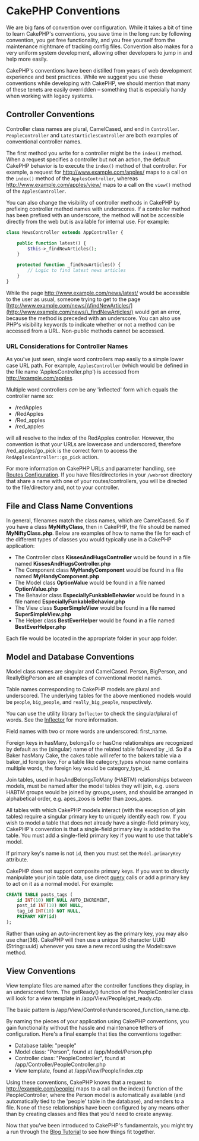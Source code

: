 # CakePHP Conventions

We are big fans of convention over configuration. While it takes a
bit of time to learn CakePHP's conventions, you save time in the
long run: by following convention, you get free functionality, and
you free yourself from the maintenance nightmare of tracking config
files. Convention also makes for a very uniform system development,
allowing other developers to jump in and help more easily.

CakePHP's conventions have been distilled from years of web
development experience and best practices. While we suggest you use
these conventions while developing with CakePHP, we should mention
that many of these tenets are easily overridden – something that is
especially handy when working with legacy systems.

## Controller Conventions

Controller class names are plural, CamelCased, and end in
`Controller`. `PeopleController` and
`LatestArticlesController` are both examples of conventional
controller names.

The first method you write for a controller might be the
`index()` method. When a request specifies a controller but not
an action, the default CakePHP behavior is to execute the
`index()` method of that controller. For example, a request for
<http://www.example.com/apples/> maps to a call on the `index()`
method of the `ApplesController`, whereas
<http://www.example.com/apples/view/> maps to a call on the
`view()` method of the `ApplesController`.

You can also change the visibility of controller methods in CakePHP
by prefixing controller method names with underscores. If a
controller method has been prefixed with an underscore, the method
will not be accessible directly from the web but is available for
internal use. For example:

``` php
class NewsController extends AppController {

    public function latest() {
        $this->_findNewArticles();
    }

    protected function _findNewArticles() {
        // Logic to find latest news articles
    }
}
```

While the page <http://www.example.com/news/latest/> would be
accessible to the user as usual, someone trying to get to the page
[http://www.example.com/news/\\findNewArticles/](http://www.example.com/news/\_findNewArticles/) would get an error,
because the method is preceded with an underscore. You can also use
PHP's visibility keywords to indicate whether or not a method can be
accessed from a URL. Non-public methods cannot be accessed.

### URL Considerations for Controller Names

As you've just seen, single word controllers map easily to a simple
lower case URL path. For example, `ApplesController` (which would
be defined in the file name 'ApplesController.php') is accessed
from <http://example.com/apples>.

Multiple word controllers *can* be any 'inflected' form which
equals the controller name so:

- /redApples
- /RedApples
- /Red_apples
- /red_apples

will all resolve to the index of the RedApples controller. However,
the convention is that your URLs are lowercase and underscored,
therefore /red_apples/go_pick is the correct form to access the
`RedApplesController::go_pick` action.

For more information on CakePHP URLs and parameter handling, see
[Routes Configuration](#routes-configuration). If you have files/directories in your `/webroot`
directory that share a name with one of your routes/controllers, you will be
directed to the file/directory and, not to your controller.

<a id="file-and-classname-conventions"></a>

## File and Class Name Conventions

In general, filenames match the class names, which are
CamelCased. So if you have a class **MyNiftyClass**, then in CakePHP,
the file should be named **MyNiftyClass.php**. Below are
examples of how to name the file for each of the different types of
classes you would typically use in a CakePHP application:

- The Controller class **KissesAndHugsController** would be found
  in a file named **KissesAndHugsController.php**
- The Component class **MyHandyComponent** would be found in a
  file named **MyHandyComponent.php**
- The Model class **OptionValue** would be found in a file named
  **OptionValue.php**
- The Behavior class **EspeciallyFunkableBehavior** would be found
  in a file named **EspeciallyFunkableBehavior.php**
- The View class **SuperSimpleView** would be found in a file
  named **SuperSimpleView.php**
- The Helper class **BestEverHelper** would be found in a file
  named **BestEverHelper.php**

Each file would be located in the appropriate folder in your app folder.

## Model and Database Conventions

Model class names are singular and CamelCased. Person, BigPerson,
and ReallyBigPerson are all examples of conventional model names.

Table names corresponding to CakePHP models are plural and
underscored. The underlying tables for the above mentioned models
would be `people`, `big_people`, and `really_big_people`,
respectively.

You can use the utility library `Inflector` to check the
singular/plural of words. See the
[Inflector](../core-utility-libraries/inflector.md) for more
information.

Field names with two or more words are underscored:
first_name.

Foreign keys in hasMany, belongsTo or hasOne relationships are
recognized by default as the (singular) name of the related table
followed by \_id. So if a Baker hasMany Cake, the cakes table will
refer to the bakers table via a baker_id foreign key. For a
table like category_types whose name contains multiple words,
the foreign key would be category_type_id.

Join tables, used in hasAndBelongsToMany (HABTM) relationships
between models, must be named after the model tables they will
join, e.g. users HABTM groups would be joined by groups_users, and
should be arranged in alphabetical order, e.g. apes_zoos
is better than zoos_apes.

All tables with which CakePHP models interact (with the exception
of join tables) require a singular primary key to uniquely
identify each row. If you wish to model a table that does not already have
a single-field primary key, CakePHP's convention is that a
single-field primary key is added to the table. You must add a
single-field primary key if you want to use that table's model.

If primary key's name is not `id`, then you must set the `Model.primaryKey`
attribute.

CakePHP does not support composite primary keys. If you want to
directly manipulate your join table data, use direct
[query](#model-query) calls or add a primary key to act on it
as a normal model. For example:

``` sql
CREATE TABLE posts_tags (
    id INT(10) NOT NULL AUTO_INCREMENT,
    post_id INT(10) NOT NULL,
    tag_id INT(10) NOT NULL,
    PRIMARY KEY(id)
);
```

Rather than using an auto-increment key as the primary key, you may
also use char(36). CakePHP will then use a unique 36 character UUID
(String::uuid) whenever you save a new record using the Model::save
method.

## View Conventions

View template files are named after the controller functions they
display, in an underscored form. The getReady() function of the
PeopleController class will look for a view template in
/app/View/People/get_ready.ctp.

The basic pattern is
/app/View/Controller/underscored_function_name.ctp.

By naming the pieces of your application using CakePHP conventions,
you gain functionality without the hassle and maintenance tethers
of configuration. Here's a final example that ties the conventions
together:

- Database table: "people"
- Model class: "Person", found at /app/Model/Person.php
- Controller class: "PeopleController", found at
  /app/Controller/PeopleController.php
- View template, found at /app/View/People/index.ctp

Using these conventions, CakePHP knows that a request to
<http://example.com/people/> maps to a call on the index() function
of the PeopleController, where the Person model is automatically
available (and automatically tied to the 'people' table in the
database), and renders to a file. None of these relationships have
been configured by any means other than by creating classes and
files that you'd need to create anyway.

Now that you've been introduced to CakePHP's fundamentals, you
might try a run through the
[Blog Tutorial](../tutorials-and-examples/blog/blog.md) to see how things fit
together.
